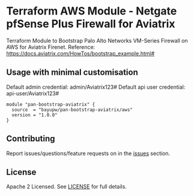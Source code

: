 # Terraform AWS Module - Netgate pfSense Plus Firewall for Aviatrix

Terraform Module to Bootstrap Palo Alto Networks VM-Series Firewall on AWS for Aviatrix Firenet.
Reference: https://docs.aviatrix.com/HowTos/bootstrap_example.html#

## Usage with minimal customisation
Default admin credential: admin/Aviatrix123#
Default api user credential: api-user/Aviatrix123#

```hcl
module "pan-bootstrap-aviatrix" {
  source  = "bayupw/pan-bootstrap-aviatrix/aws"
  version = "1.0.0"
}
```

## Contributing

Report issues/questions/feature requests on in the [issues](https://github.com/bayupw/terraform-aws-pan-bootstrap-aviatrix/issues/new) section.

## License

Apache 2 Licensed. See [LICENSE](https://github.com/bayupw/terraform-aws-pan-bootstrap-aviatrix/tree/master/LICENSE) for full details.
